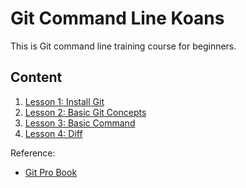 # Git Command Line Koans
This is Git command line training course for beginners.

## Content
1. [Lesson 1: Install Git](lesson-1/install-git.md)
2. [Lesson 2: Basic Git Concepts](lesson-2/basic.md)
3. [Lesson 3: Basic Command](lesson-3)
4. [Lesson 4: Diff](lesson-4)





Reference:
* [Git Pro Book](https://git-scm.com/book/en/v2)
